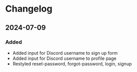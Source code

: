 # Changelog

## 2024-07-09

### Added

- Added input for Discord username to sign up form
- Added input for Discord username to profile page
- Restyled reset-password, forgot-password, login, signup

